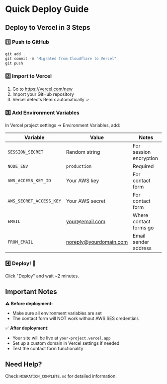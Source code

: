 # Quick Deploy Guide

## Deploy to Vercel in 3 Steps

### 1️⃣ Push to GitHub
```powershell
git add .
git commit -m "Migrated from Cloudflare to Vercel"
git push
```

### 2️⃣ Import to Vercel
1. Go to https://vercel.com/new
2. Import your GitHub repository
3. Vercel detects Remix automatically ✓

### 3️⃣ Add Environment Variables

In Vercel project settings → Environment Variables, add:

| Variable | Value | Notes |
|----------|-------|-------|
| `SESSION_SECRET` | Random string | For session encryption |
| `NODE_ENV` | `production` | Required |
| `AWS_ACCESS_KEY_ID` | Your AWS key | For contact form |
| `AWS_SECRET_ACCESS_KEY` | Your AWS secret | For contact form |
| `EMAIL` | your@email.com | Where contact forms go |
| `FROM_EMAIL` | noreply@yourdomain.com | Email sender address |

### 4️⃣ Deploy! 🚀

Click "Deploy" and wait ~2 minutes.

## Important Notes

⚠️ **Before deployment:**
- Make sure all environment variables are set
- The contact form will NOT work without AWS SES credentials

✅ **After deployment:**
- Your site will be live at `your-project.vercel.app`
- Set up a custom domain in Vercel settings if needed
- Test the contact form functionality

## Need Help?

Check `MIGRATION_COMPLETE.md` for detailed information.

